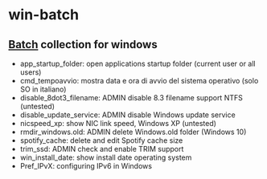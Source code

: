 # win-batch

## [Batch](https://en.wikipedia.org/wiki/Batch_file) collection for windows

- app_startup_folder: open applications startup folder (current user or all users)
- cmd_tempoavvio: mostra data e ora di avvio del sistema operativo (solo SO in italiano)
- disable_8dot3_filename: ADMIN disable 8.3 filename support NTFS (untested)
- disable_update_service: ADMIN disable Windows update service 
- nicspeed_xp: show NIC link speed, Windows XP (untested)
- rmdir_windows.old: ADMIN delete Windows.old folder (Windows 10)
- spotify_cache: delete and edit Spotify cache size
- trim_ssd: ADMIN check and enable TRIM support
- win_install_date: show install date operating system
- Pref_IPvX: configuring IPv6 in Windows
